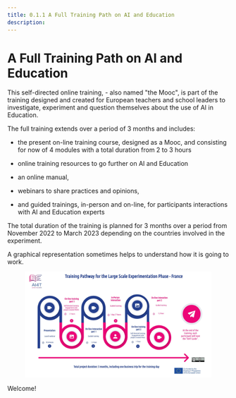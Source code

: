 ```yaml
---
title: 0.1.1 A Full Training Path on AI and Education
description:
---
```

# A Full Training Path on AI and Education


This self-directed online training, - also named "the Mooc", is part of the training designed and created for European teachers and school leaders to investigate, experiment and question themselves about the use of AI in Education.

The full training extends over a period of 3 months and includes:

-   the present on-line training course, designed as a Mooc, and consisting for now of 4 modules with a total duration from 2 to 3 hours

-   online training resources to go further on AI and Education

-   an online manual,

-   webinars to share practices and opinions,

-   and guided trainings, in-person and on-line, for participants interactions with AI and Education experts

The total duration of the training is planned for 3 months over a period from November 2022 to March 2023 depending on the countries involved in the experiment.

A graphical representation sometimes helps to understand how it is going to work.

<figure>
  <img src="Images/AI4T-Training pathway-2022.png" alt="AI4T total project duration"/>
</figure>

Welcome!
